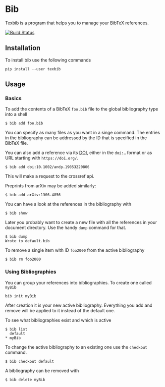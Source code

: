 # Bib
Texbib is a program that helps you to manage your BibTeX references.

[![Build Status](https://travis-ci.org/frcl/texbib.svg?branch=master)](https://travis-ci.org/frcl/texbib)

## Installation
To install bib use the following commands

```
pip install --user texbib
```

## Usage

### Basics
To add the contents of a BibTeX `foo.bib` file to the global bibliography type into a shell
```
$ bib add foo.bib
```
You can specify as many files as you want in a singe command.
The entries in the bibliography can be addressed by the ID that is specified in the BibTeX file.

You can also add a reference via its [DOI](https://en.wikipedia.org/wiki/Digital_object_identifier),
either in the `doi:…` format or as URL starting with `https://doi.org/`.
```
$ bib add doi:10.1002/andp.19053220806
```
This will make a request to the crossref api.

Preprints from arXiv may be added similarly:
```
$ bib add arXiv:1306.4856
```
You can have a look at the references in the bibliography with
```
$ bib show
```
Later you probably want to create a new file with all the references in your document directory.
Use the handy `dump` command for that.
```
$ bib dump
Wrote to default.bib
```
To remove a single item with ID `foo2000` from the active bibliography
```
$ bib rm foo2000
```

### Using Bibliographies
You can group your references into bibliographies. To create one called `myBib`
```
bib init myBib
```
After creation it is your new active bibliography.
Everything you add and remove will be applied to it instead of the default one.

To see what bibliographies exist and which is active
```
$ bib list
  default
* myBib
```
To change the active bibliography to an existing one use the `checkout` command.
```
$ bib checkout default
```
A bibliography can be removed with
```
$ bib delete myBib
```
